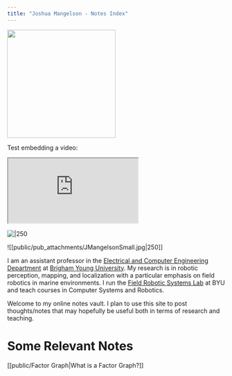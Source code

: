 ```yaml
---
title: "Joshua Mangelson - Notes Index"
---
```



<p><img src="https://jmangelson.github.io/quartz/public/pub_attachments/JMangelsonSmall.jpg" 
     width="250" /></p>

Test embedding a video:

<div>
<iframe src="https://www.youtube.com/embed/NnTvZWp5Q7o"></iframe>
</div>


![|250](https://jmangelson.github.io/quartz/public/pub_attachments/JMangelsonSmall.jpg)


![[public/pub_attachments/JMangelsonSmall.jpg|250]]

I am an assistant professor in the [Electrical and Computer Engineering Department](https://ece.byu.edu/) at [Brigham Young University](https://www.byu.edu/). My research is in robotic perception, mapping, and localization with a particular emphasis on field robotics in marine environments.  I run the [Field Robotic Systems Lab](https://frostlab.byu.edu/) at BYU and teach courses in Computer Systems and Robotics.

Welcome to my online notes vault. I plan to use this site to post thoughts/notes that may hopefully be useful both in terms of research and teaching. 

# Some Relevant Notes
[[public/Factor Graph|What is a Factor Graph?]]

